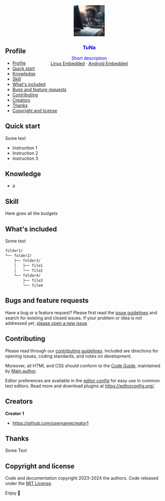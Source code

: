 <div style="background-image: url('./images/logo.jpg'); background-size: cover; height: 100px; width: 100%; padding: 20px; color: blue; text-align: center;" >
  <p align="center">
    <a href="https://example.com/">
      <img src="./images/logo.jpg" alt="code" width=100 height=100>
    </a>
    <h3 align="center">TuNa</h3>
    <p align="center">
      Short description
      <br>
      <a href="https://reponame/issues/new?template=bug.md">Linux Embedded</a>
      ·
      <a href="https://reponame/issues/new?template=feature.md&labels=feature">Android Embedded</a>
    </p>
  </p>
</div>

## Profile

- [Profile](#profile)
- [Quick start](#quick-start)
- [Knowledge](#knowledge)
- [Skill](#skill)
- [What's included](#whats-included)
- [Bugs and feature requests](#bugs-and-feature-requests)
- [Contributing](#contributing)
- [Creators](#creators)
- [Thanks](#thanks)
- [Copyright and license](#copyright-and-license)


## Quick start

Some text

- Instruction 1
- Instruction 2
- Instruction 3
## Knowledge
- a
## Skill

Here goes all the budgets

## What's included

Some text

```text
folder1/
└── folder2/
    ├── folder3/
    │   ├── file1
    │   └── file2
    └── folder4/
        ├── file3
        └── file4
```

## Bugs and feature requests

Have a bug or a feature request? Please first read the [issue guidelines](https://reponame/blob/master/CONTRIBUTING.md) and search for existing and closed issues. If your problem or idea is not addressed yet, [please open a new issue](https://reponame/issues/new).

## Contributing

Please read through our [contributing guidelines](https://reponame/blob/master/CONTRIBUTING.md). Included are directions for opening issues, coding standards, and notes on development.

Moreover, all HTML and CSS should conform to the [Code Guide](https://github.com/mdo/code-guide), maintained by [Main author](https://github.com/usernamemainauthor).

Editor preferences are available in the [editor config](https://reponame/blob/master/.editorconfig) for easy use in common text editors. Read more and download plugins at <https://editorconfig.org/>.

## Creators

**Creator 1**

- <https://github.com/usernamecreator1>

## Thanks

Some Text

## Copyright and license

Code and documentation copyright 2023-2024 the authors. Code released under the [MIT License](https://reponame/blob/master/LICENSE).

Enjoy :metal:
